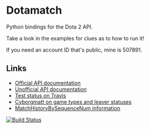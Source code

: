 Dotamatch
=========

Python bindings for the Dota 2 API.

Take a look in the examples for clues as to how to run it!




If you need an account ID that's public, mine is 507891.

Links
-----

* [Official API documentation](http://dev.dota2.com/showthread.php?t=47115)
* [Unofficial API documentation](http://dev.dota2.com/showthread.php?t=58317)
* [Test status on Travis](https://travis-ci.org/veryhappythings/dotamatch)
* [Cyborgmatt on game types and leaver statuses](http://dev.dota2.com/showthread.php?t=47115&page=57&p=462940&viewfull=1#post462940)
* [MatchHistoryBySequenceNum information](http://dev.dota2.com/showthread.php?t=71679&p=464233&viewfull=1#post464233)

[![Build Status](https://travis-ci.org/veryhappythings/dotamatch.png)](https://travis-ci.org/veryhappythings/dotamatch)


